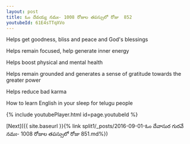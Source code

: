 ```yaml
---
layout: post
title: ఓం దేవయ్య నమః- 1008 రోజుల తపస్సులో రోజు  852
youtubeId: 61E4sTTqXVo
---
```

 
 
Helps get goodness, bliss and peace and God's blessings
 
Helps remain focused, help generate inner energy 
 
Helps boost physical and mental health 
 
Helps remain grounded and generates a sense of gratitude towards the greater power 
 
Helps reduce bad karma
 
How to learn English in your sleep for telugu people
 
 
 
 


{% include youtubePlayer.html id=page.youtubeId %}
 
[Next]({{ site.baseurl }}{% link split1/_posts/2016-09-01-ఓం దేవాసుర గురవే నమః- 1008 రోజుల తపస్సులో రోజు  851.md%})
 
